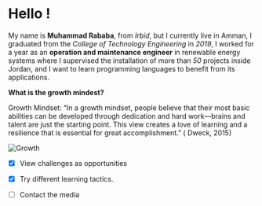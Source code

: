 # Hello !
My name is **Muhammad Rababa**, from *Irbid*, but I currently live in Amman, I graduated from the *College of Technology Engineering* in *2019*, I worked for a year as an **operation and maintenance engineer** in renewable energy systems where I supervised the installation of more than *50* projects inside Jordan, and I want to learn programming languages to benefit from its applications.

**What is the growth mindest?**

Growth Mindset: “In a growth mindset, people believe that their most basic abilities can be developed through dedication and hard work—brains and talent are just the starting point. This view creates a love of learning and a resilience that is essential for great accomplishment.” ( Dweck, 2015)

![Growth](https://miro.medium.com/max/6000/1*6tmkrsxMAYNQST-YjAAAlA.jpeg)

- [x] View challenges as opportunities
- [x] Try different learning tactics.
- [ ] Contact the media



